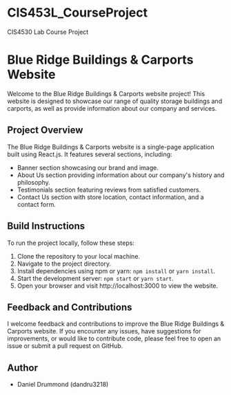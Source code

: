 # CIS453L_CourseProject
CIS4530 Lab Course Project

# Blue Ridge Buildings & Carports Website

Welcome to the Blue Ridge Buildings & Carports website project! This website is designed to showcase our range of quality storage buildings and carports, as well as provide information about our company and services.

## Project Overview

The Blue Ridge Buildings & Carports website is a single-page application built using React.js. It features several sections, including:

- Banner section showcasing our brand and image.
- About Us section providing information about our company's history and philosophy.
- Testimonials section featuring reviews from satisfied customers.
- Contact Us section with store location, contact information, and a contact form.

## Build Instructions

To run the project locally, follow these steps:

1. Clone the repository to your local machine.
2. Navigate to the project directory.
3. Install dependencies using npm or yarn: `npm install` or `yarn install`.
4. Start the development server: `npm start` or `yarn start`.
5. Open your browser and visit http://localhost:3000 to view the website.

## Feedback and Contributions

I welcome feedback and contributions to improve the Blue Ridge Buildings & Carports website. If you encounter any issues, have suggestions for improvements, or would like to contribute code, please feel free to open an issue or submit a pull request on GitHub.

## Author

- Daniel Drummond (dandru3218)

